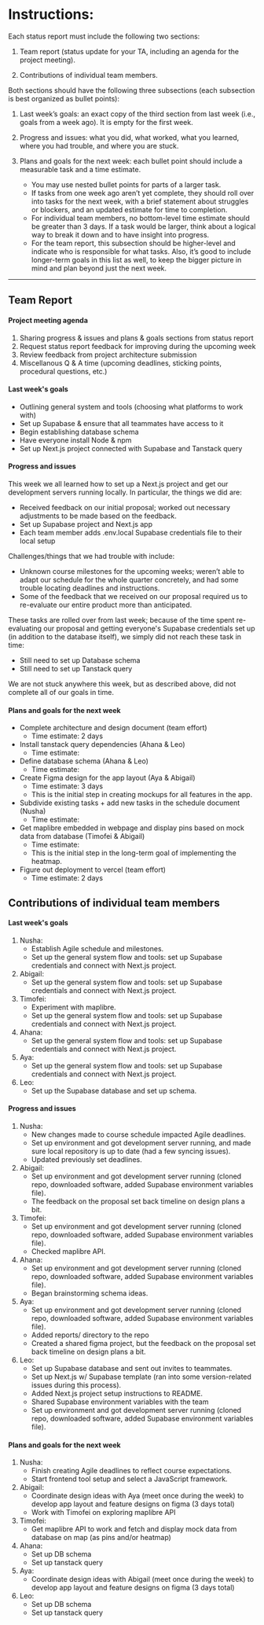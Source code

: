 # Instructions: 

Each status report must include the following two sections:

1. Team report (status update for your TA, including an agenda for the project meeting).

2. Contributions of individual team members.
   

Both sections should have the following three subsections (each subsection is best organized as bullet points):

1. Last week’s goals: an exact copy of the third section from last week (i.e., goals from a week ago). It is empty for the first week.

2. Progress and issues: what you did, what worked, what you learned, where you had trouble, and where you are stuck.

3. Plans and goals for the next week: each bullet point should include a measurable task and a time estimate.
    - You may use nested bullet points for parts of a larger task.
    - If tasks from one week ago aren’t yet complete, they should roll over into tasks for the next week, with a brief statement about struggles or blockers, and an updated estimate for time to completion.
    - For individual team members, no bottom-level time estimate should be greater than 3 days. If a task would be larger, think about a logical way to break it down and to have insight into progress.
    - For the team report, this subsection should be higher-level and indicate who is responsible for what tasks. Also, it’s good to include longer-term goals in this list as well, to keep the bigger picture in mind and plan beyond just the next week.

---
## Team Report 
#### Project meeting agenda
1. Sharing progress & issues and plans & goals sections from status report
2. Request status report feedback for improving during the upcoming week
3. Review feedback from project architecture submission
4. Miscellanous Q & A time (upcoming deadlines, sticking points, procedural questions, etc.)
   
#### Last week's goals 
  - Outlining general system and tools (choosing what platforms to work with)
  - Set up Supabase & ensure that all teammates have access to it
  - Begin establishing database schema
  - Have everyone install Node & npm
  - Set up Next.js project connected with Supabase and Tanstack query
    
#### Progress and issues  
This week we all learned how to set up a Next.js project and get our development servers running locally. In particular, the things we did are:
  - Received feedback on our initial proposal; worked out necessary adjustments to be made based on the feedback.
  - Set up Supabase project and Next.js app
  - Each team member adds .env.local Supabase credentials file to their local setup
    
Challenges/things that we had trouble with include:
  - Unknown course milestones for the upcoming weeks; weren’t able to adapt our schedule for the whole quarter concretely, and had some trouble locating deadlines and instructions.
  - Some of the feedback that we received on our proposal required us to re-evaluate our entire product more than anticipated.

These tasks are rolled over from last week; because of the time spent re-evaluating our proposal and getting everyone's Supabase credentials set up (in addition to the database itself), we simply did not reach these task in time:
  - Still need to set up Database schema
  - Still need to set up Tanstack query

We are not stuck anywhere this week, but as described above, did not complete all of our goals in time.

#### Plans and goals for the next week
  - Complete architecture and design document (team effort)
      - Time estimate: 2 days
  - Install tanstack query dependencies (Ahana & Leo)
      - Time estimate:
  - Define database schema (Ahana & Leo)
      - Time estimate:
  - Create Figma design for the app layout (Aya & Abigail)
      - Time estimate: 3 days
      - This is the initial step in creating mockups for all features in the app.
  - Subdivide existing tasks + add new tasks in the schedule document (Nusha)
      - Time estimate:
  - Get maplibre embedded in webpage and display pins based on mock data from database (Timofei & Abigail)
      - Time estimate: 
      - This is the initial step in the long-term goal of implementing the heatmap.
  - Figure out deployment to vercel (team effort)
      - Time estimate: 2 days
    
## Contributions of individual team members
#### Last week's goals 
1. Nusha:
   - Establish Agile schedule and milestones.
   - Set up the general system flow and tools: set up Supabase credentials and connect with Next.js project.
2. Abigail:
   - Set up the general system flow and tools: set up Supabase credentials and connect with Next.js project.
3. Timofei:
   - Experiment with maplibre.
   - Set up the general system flow and tools: set up Supabase credentials and connect with Next.js project.
4. Ahana:
   - Set up the general system flow and tools: set up Supabase credentials and connect with Next.js project.
5. Aya:
    - Set up the general system flow and tools: set up Supabase credentials and connect with Next.js project.
6. Leo:
    - Set up the Supabase database and set up schema.

#### Progress and issues  
1. Nusha:
   - New changes made to course schedule impacted Agile deadlines.
   - Set up environment and got development server running, and made sure local repository is up to date (had a few syncing issues).
   - Updated previously set deadlines.
2. Abigail:
   - Set up environment and got development server running (cloned repo, downloaded software, added Supabase environment variables file).
   - The feedback on the proposal set back timeline on design plans a bit.
3. Timofei:
   - Set up environment and got development server running (cloned repo, downloaded software, added Supabase environment variables file).
   - Checked maplibre API.
4. Ahana:
   - Set up environment and got development server running (cloned repo, downloaded software, added Supabase environment variables file).
   - Began brainstorming schema ideas.
5. Aya:
   - Set up environment and got development server running (cloned repo, downloaded software, added Supabase environment variables file).
   - Added reports/ directory to the repo
   - Created a shared figma project, but the feedback on the proposal set back timeline on design plans a bit.
6. Leo:
   - Set up Supabase database and sent out invites to teammates.
   - Set up Next.js w/ Supabase template (ran into some version-related issues during this process).
   - Added Next.js project setup instructions to README.
   - Shared Supabase environment variables with the team
   - Set up environment and got development server running (cloned repo, downloaded software, added Supabase environment variables file).

#### Plans and goals for the next week
1. Nusha:
   - Finish creating Agile deadlines to reflect course expectations.
   - Start frontend tool setup and select a JavaScript framework.
2. Abigail:
   - Coordinate design ideas with Aya (meet once during the week) to develop app layout and feature designs on figma (3 days total)
   - Work with Timofei on exploring maplibre API
3. Timofei:
   - Get maplibre API to work and fetch and display mock data from database on map (as pins and/or heatmap)
4. Ahana:
   - Set up DB schema
   - Set up tanstack query
5. Aya:
    - Coordinate design ideas with Abigail (meet once during the week) to develop app layout and feature designs on figma (3 days total)
6. Leo:
   - Set up DB schema
   - Set up tanstack query 

